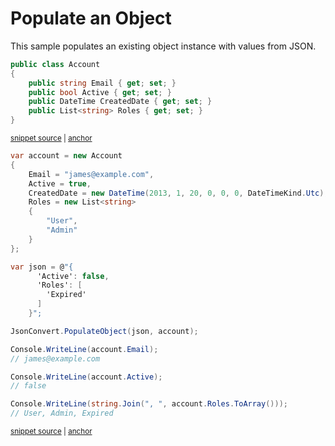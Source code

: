 # Populate an Object

This sample populates an existing object instance with values from JSON.

<!-- snippet: PopulateObjectTypes -->
<a id='snippet-populateobjecttypes'></a>
```cs
public class Account
{
    public string Email { get; set; }
    public bool Active { get; set; }
    public DateTime CreatedDate { get; set; }
    public List<string> Roles { get; set; }
}
```
<sup><a href='/src/Tests/Documentation/Samples/Serializer/PopulateObject.cs#L7-L15' title='Snippet source file'>snippet source</a> | <a href='#snippet-populateobjecttypes' title='Start of snippet'>anchor</a></sup>
<!-- endSnippet -->

<!-- snippet: PopulateObjectUsage -->
<a id='snippet-populateobjectusage'></a>
```cs
var account = new Account
{
    Email = "james@example.com",
    Active = true,
    CreatedDate = new DateTime(2013, 1, 20, 0, 0, 0, DateTimeKind.Utc),
    Roles = new List<string>
    {
        "User",
        "Admin"
    }
};

var json = @"{
      'Active': false,
      'Roles': [
        'Expired'
      ]
    }";

JsonConvert.PopulateObject(json, account);

Console.WriteLine(account.Email);
// james@example.com

Console.WriteLine(account.Active);
// false

Console.WriteLine(string.Join(", ", account.Roles.ToArray()));
// User, Admin, Expired
```
<sup><a href='/src/Tests/Documentation/Samples/Serializer/PopulateObject.cs#L20-L50' title='Snippet source file'>snippet source</a> | <a href='#snippet-populateobjectusage' title='Start of snippet'>anchor</a></sup>
<!-- endSnippet -->
